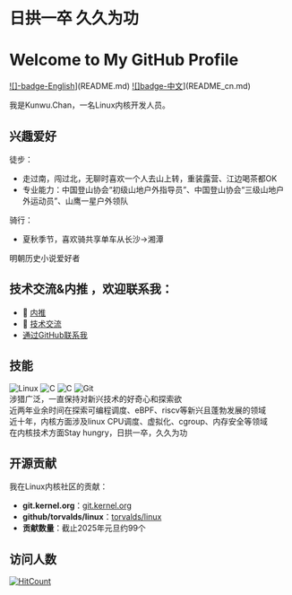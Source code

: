 # 日拱一卒 久久为功
# Welcome to My GitHub Profile

[![]-badge-English](https://img.shields.io/badge/English-blue?style=flat-square)](README.md)
[![]badge-中文](https://img.shields.io/badge/中文-red?style=flat-square)](README_cn.md)

我是Kunwu.Chan，一名Linux内核开发人员。<br>
## 兴趣爱好
徒步：
- 走过南，闯过北，无聊时喜欢一个人去山上转，重装露营、江边喝茶都OK
- 专业能力：中国登山协会“初级山地户外指导员”、中国登山协会“三级山地户外运动员”、山鹰一星户外领队<br>

骑行：<br>
- 夏秋季节，喜欢骑共享单车从长沙->湘潭<br>


明朝历史小说爱好者<br>
  
 
## 技术交流&内推 ，欢迎联系我：  
- :email: [内推](mailto:kunwu.chan@hotmail.com)
- :email: [技术交流](mailto:kunwu.chan@linux.dev)
- [通过GitHub联系我](https://github.com/contact)

## 技能
![Linux](https://img.shields.io/badge/-Linux-000000?style=flat&logo=Linux)
![C](https://img.shields.io/badge/-C-00599C?style=flat&logo=C)
![C](https://img.shields.io/badge/-Rust-00599C?style=flat&logo=RUST)
![Git](https://img.shields.io/badge/-Git-F05032?style=flat&logo=Git)
<br>涉猎广泛，一直保持对新兴技术的好奇心和探索欲<br>
近两年业余时间在探索可编程调度、eBPF、riscv等新兴且蓬勃发展的领域
<br>近十年，内核方面涉及linux CPU调度、虚拟化、cgroup、内存安全等领域<br>
在内核技术方面Stay hungry，日拱一卒，久久为功 

## 开源贡献
我在Linux内核社区的贡献：
- **git.kernel.org**：[git.kernel.org](https://git.kernel.org/pub/scm/linux/kernel/git/next/linux-next.git/log/?qt=grep&q=chentao%40kylinos.cn)
- **github/torvalds/linux**：[torvalds/linux](https://github.com/torvalds/linux/commits/master/?author=KunWuChan) 
- **贡献数量**：截止2025年元旦约99个<br>
## 访问人数
[![HitCount](https://hits.sh/github.com/kunwuchan.svg)](https://hits.sh/github.com/kunwuchan/)

